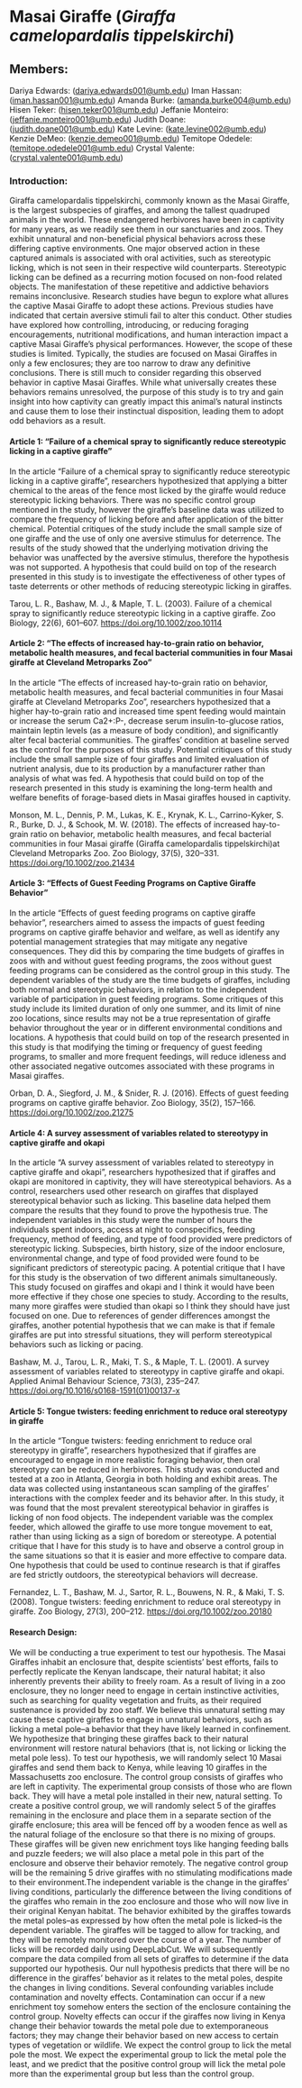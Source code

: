 # Masai Giraffe (_Giraffa camelopardalis tippelskirchi_)
## Members: 
Dariya Edwards: (dariya.edwards001@umb.edu)
Iman Hassan: (iman.hassan001@umb.edu)
Amanda Burke: (amanda.burke004@umb.edu)
Hisen Teker: (hisen.teker001@umb.edu)
Jeffanie Monteiro: (jeffanie.monteiro001@umb.edu)
Judith Doane: (judith.doane001@umb.edu)
Kate Levine: (kate.levine002@umb.edu)
Kenzie DeMeo: (kenzie.demeo001@umb.edu)
Temitope Odedele: (temitope.odedele001@umb.edu)
Crystal Valente: (crystal.valente001@umb.edu)

### Introduction:
 Giraffa camelopardalis tippelskirchi, commonly known as the Masai Giraffe, is the largest subspecies of giraffes, and among the tallest quadruped animals in the world. These endangered herbivores have been in captivity for many years, as we readily see them in our sanctuaries and zoos. They exhibit unnatural and non-beneficial physical behaviors across these differing captive environments. One major observed action in these captured animals is associated with oral activities, such as stereotypic licking, which is not seen in their respective wild counterparts. Stereotypic licking can be defined as a recurring motion focused on non-food related objects. The manifestation of these repetitive and addictive behaviors remains inconclusive. Research studies have begun to explore what allures the captive Masai Giraffe to adopt these actions. Previous studies have indicated that certain aversive stimuli fail to alter this conduct. Other studies have explored how controlling, introducing, or reducing foraging encouragements, nutritional modifications, and human interaction impact a captive Masai Giraffe’s physical performances. However, the scope of these studies is limited. Typically, the studies are focused on Masai Giraffes in only a few enclosures; they are too narrow to draw any definitive conclusions.  There is still much to consider regarding this observed behavior in captive Masai Giraffes. While what universally creates these behaviors remains unresolved, the purpose of this study is to try and gain insight into how captivity can greatly impact this animal’s natural instincts and cause them to lose their instinctual disposition, leading them to adopt odd behaviors as a result.


#### Article 1: “Failure of a chemical spray to significantly reduce stereotypic licking in a captive giraffe” 
	
In the article “Failure of a chemical spray to significantly reduce stereotypic licking in a captive giraffe”, researchers hypothesized that applying a bitter chemical to the areas of the fence most licked by the giraffe would reduce stereotypic licking behaviors. There was no specific control group mentioned in the study, however the giraffe’s baseline data was utilized to compare the frequency of licking before and after application of the bitter chemical. Potential critiques of the study include the small sample size of one giraffe and the use of only one aversive stimulus for deterrence. The results of the study showed that the underlying motivation driving the behavior was unaffected by the aversive stimulus, therefore the hypothesis was not supported. A hypothesis that could build on top of the research presented in this study is to investigate the effectiveness of other types of taste deterrents or other methods of reducing stereotypic licking in giraffes. 

Tarou, L. R., Bashaw, M. J., & Maple, T. L. (2003). Failure of a chemical spray to significantly reduce stereotypic licking in a captive giraffe. Zoo Biology, 22(6), 601–607. https://doi.org/10.1002/zoo.10114

#### Article 2: “The effects of increased hay-to-grain ratio on behavior, metabolic health measures, and fecal bacterial communities in four Masai giraffe at Cleveland Metroparks Zoo”

In the article “The effects of increased hay-to-grain ratio on behavior, metabolic health measures, and fecal bacterial communities in four Masai giraffe at Cleveland Metroparks Zoo”, researchers hypothesized that a higher hay-to-grain ratio and increased time spent feeding would maintain or increase the serum Ca2+:P-, decrease serum insulin-to-glucose ratios, maintain leptin levels (as a measure of body condition), and significantly alter fecal bacterial communities. The giraffes’ condition at baseline served as the control for the purposes of this study. Potential critiques of this study include the small sample size of four giraffes and limited evaluation of nutrient analysis, due to its production by a manufacturer rather than analysis of what was fed. A hypothesis that could build on top of the research presented in this study is examining the long-term health and welfare benefits of forage-based diets in Masai giraffes housed in captivity.

Monson, M. L., Dennis, P. M., Lukas, K. E., Krynak, K. L., Carrino-Kyker, S. R., Burke, D. J., & Schook, M. W. (2018). The effects of increased hay-to-grain ratio on behavior, metabolic health measures, and fecal bacterial communities in four Masai giraffe (Giraffa camelopardalis tippelskirchi)at Cleveland Metroparks Zoo. Zoo Biology, 37(5), 320–331. https://doi.org/10.1002/zoo.21434

#### Article 3: “Effects of Guest Feeding Programs on Captive Giraffe Behavior” 
	
In the article “Effects of guest feeding programs on captive giraffe behavior”, researchers aimed to assess the impacts of guest feeding programs on captive giraffe behavior and welfare, as well as identify any potential management strategies that may mitigate any negative consequences. They did this by comparing the time budgets of giraffes in zoos with and without guest feeding programs, the zoos without guest feeding programs can be considered as the control group in this study. The dependent variables of the study are the time budgets of giraffes, including both normal and stereotypic behaviors, in relation to the independent variable of participation in guest feeding programs. Some critiques of this study include its limited duration of only one summer, and its limit of nine zoo locations, since results may not be a true representation of giraffe behavior throughout the year or in different environmental conditions and locations. A hypothesis that could build on top of the research presented in this study is that modifying the timing or frequency of guest feeding programs, to smaller and more frequent feedings, will reduce idleness and other associated negative outcomes associated with these programs in Masai giraffes.  

Orban, D. A., Siegford, J. M., & Snider, R. J. (2016). Effects of guest feeding programs on captive giraffe behavior. Zoo Biology, 35(2), 157–166. https://doi.org/10.1002/zoo.21275

#### Article 4: A survey assessment of variables related to stereotypy in captive giraffe and okapi

In the article “A survey assessment of variables related to stereotypy in captive giraffe and okapi”, researchers hypothesized that if giraffes and okapi are monitored in captivity, they will have stereotypical behaviors. As a control, researchers used other research on giraffes that displayed stereotypical behavior such as licking. This baseline data helped them compare the results that they found to prove the hypothesis true. The independent variables in this study were the number of hours the individuals spent indoors, access at night to conspecifics, feeding frequency, method of feeding, and type of food provided were predictors of stereotypic licking. Subspecies, birth history, size of the indoor enclosure, environmental change, and type of food provided were found to be significant predictors of stereotypic pacing. A potential critique that I have for this study is the observation of two different animals simultaneously. This study focused on giraffes and okapi and I think it would have been more effective if they chose one species to study. According to the results, many more giraffes were studied than okapi so I think they should have just focused on one. Due to references of gender differences amongst the giraffes, another potential hypothesis that we can make is that if female giraffes are put into stressful situations, they will perform stereotypical behaviors such as licking or pacing.

Bashaw, M. J., Tarou, L. R., Maki, T. S., & Maple, T. L. (2001). A survey assessment of variables related to stereotypy in captive giraffe and okapi. Applied Animal Behaviour Science, 73(3), 235–247. https://doi.org/10.1016/s0168-1591(01)00137-x

#### Article 5: Tongue twisters: feeding enrichment to reduce oral stereotypy in giraffe

In the article “Tongue twisters: feeding enrichment to reduce oral stereotypy in giraffe”, researchers hypothesized that if giraffes are encouraged to engage in more realistic foraging behavior, then oral stereotypy can be reduced in herbivores. This study was conducted and tested at a zoo in Atlanta, Georgia in both holding and exhibit areas. The data was collected using instantaneous scan sampling of the giraffes’ interactions with the complex feeder and its behavior after. In this study, it was found that the most prevalent stereotypical behavior in giraffes is licking of non food objects. The independent variable was the complex feeder, which allowed the giraffe to use more tongue movement to eat, rather than using licking as a sign of boredom or stereotype. A potential critique that I have for this study is to have and observe a control group in the same situations so that it is easier and more effective to compare data. One hypothesis that could be used to continue research is that if giraffes are fed strictly outdoors, the stereotypical behaviors will decrease.

Fernandez, L. T., Bashaw, M. J., Sartor, R. L., Bouwens, N. R., & Maki, T. S. (2008). Tongue twisters: feeding enrichment to reduce oral stereotypy in giraffe. Zoo Biology, 27(3), 200–212. https://doi.org/10.1002/zoo.20180



#### Research Design:
We will be conducting a true experiment to test our hypothesis. The Masai Giraffes inhabit an enclosure that, despite scientists’ best efforts, fails to perfectly replicate the Kenyan landscape, their natural habitat; it also inherently prevents their ability to freely roam. As a result of living in a zoo enclosure, they no longer need to engage in certain instinctive activities, such as searching for quality vegetation and fruits, as their required sustenance is provided by zoo staff. We believe this unnatural setting may cause these captive giraffes to engage in unnatural behaviors, such as licking a metal pole–a behavior that they have likely learned in confinement. We hypothesize that bringing these giraffes back to their natural environment will restore natural behaviors (that is, not licking or licking the metal pole less). To test our hypothesis, we will randomly select 10 Masai giraffes and send them back to Kenya, while leaving 10 giraffes in the Massachusetts zoo enclosure. The control group consists of giraffes who are left in captivity. The experimental group consists of those who are flown back. They will have a metal pole installed in their new, natural setting. To create a positive control group, we will randomly select 5 of the giraffes remaining in the enclosure and place them in a separate section of the giraffe enclosure; this area will be fenced off by a wooden fence as well as the natural foliage of the enclosure so that there is no mixing of groups. These giraffes will be given new enrichment toys like hanging feeding balls and puzzle feeders; we will also place a metal pole in this part of the enclosure and observe their behavior remotely. The negative control group will be the remaining 5 drive giraffes with no stimulating modifications made to their environment.The independent variable is the change in the giraffes’ living conditions, particularly the difference between the living conditions of the giraffes who remain in the zoo enclosure and those who will now live in their original Kenyan habitat. The behavior exhibited by the giraffes towards the metal poles–as expressed by how often the metal pole is licked–is the dependent variable. The giraffes will be tagged to allow for tracking, and they will be remotely monitored over the course of a year. The number of licks will be recorded daily using DeepLabCut. We will subsequently compare the data compiled from all sets of giraffes to determine if the data supported our hypothesis. Our null hypothesis predicts that there will be no difference in the giraffes’ behavior as it relates to the metal poles, despite the changes in living conditions. Several confounding variables include contamination and novelty effects. Contamination can occur if a new enrichment toy somehow enters the section of the enclosure containing the control group. Novelty effects can occur if the giraffes now living in Kenya change their behavior towards the metal pole due to extemporaneous factors; they may change their behavior based on new access to certain types of vegetation or wildlife. We expect the control group to lick the metal pole the most. We expect the experimental group to lick the metal pole the least, and we predict that the positive control group will lick the metal pole more than the experimental group but less than the control group.

